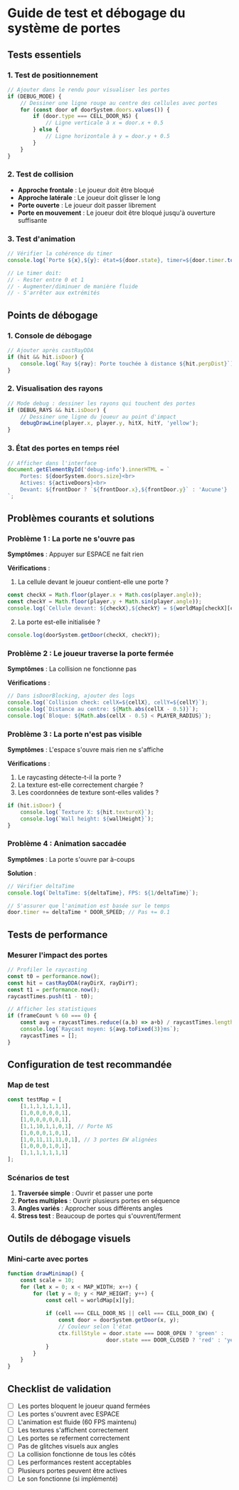 # Guide de test et débogage du système de portes

## Tests essentiels

### 1. Test de positionnement
```javascript
// Ajouter dans le rendu pour visualiser les portes
if (DEBUG_MODE) {
    // Dessiner une ligne rouge au centre des cellules avec portes
    for (const door of doorSystem.doors.values()) {
        if (door.type === CELL_DOOR_NS) {
            // Ligne verticale à x = door.x + 0.5
        } else {
            // Ligne horizontale à y = door.y + 0.5
        }
    }
}
```

### 2. Test de collision
- **Approche frontale** : Le joueur doit être bloqué
- **Approche latérale** : Le joueur doit glisser le long
- **Porte ouverte** : Le joueur doit passer librement
- **Porte en mouvement** : Le joueur doit être bloqué jusqu'à ouverture suffisante

### 3. Test d'animation
```javascript
// Vérifier la cohérence du timer
console.log(`Porte ${x},${y}: état=${door.state}, timer=${door.timer.toFixed(2)}`);

// Le timer doit:
// - Rester entre 0 et 1
// - Augmenter/diminuer de manière fluide
// - S'arrêter aux extrémités
```

## Points de débogage

### 1. Console de débogage
```javascript
// Ajouter après castRayDDA
if (hit && hit.isDoor) {
    console.log(`Ray ${ray}: Porte touchée à distance ${hit.perpDist}`);
}
```

### 2. Visualisation des rayons
```javascript
// Mode debug : dessiner les rayons qui touchent des portes
if (DEBUG_RAYS && hit.isDoor) {
    // Dessiner une ligne du joueur au point d'impact
    debugDrawLine(player.x, player.y, hitX, hitY, 'yellow');
}
```

### 3. État des portes en temps réel
```javascript
// Afficher dans l'interface
document.getElementById('debug-info').innerHTML = `
    Portes: ${doorSystem.doors.size}<br>
    Actives: ${activeDoors}<br>
    Devant: ${frontDoor ? `${frontDoor.x},${frontDoor.y}` : 'Aucune'}
`;
```

## Problèmes courants et solutions

### Problème 1 : La porte ne s'ouvre pas
**Symptômes** : Appuyer sur ESPACE ne fait rien

**Vérifications** :
1. La cellule devant le joueur contient-elle une porte ?
```javascript
const checkX = Math.floor(player.x + Math.cos(player.angle));
const checkY = Math.floor(player.y + Math.sin(player.angle));
console.log(`Cellule devant: ${checkX},${checkY} = ${worldMap[checkX][checkY]}`);
```

2. La porte est-elle initialisée ?
```javascript
console.log(doorSystem.getDoor(checkX, checkY));
```

### Problème 2 : Le joueur traverse la porte fermée
**Symptômes** : La collision ne fonctionne pas

**Vérifications** :
```javascript
// Dans isDoorBlocking, ajouter des logs
console.log(`Collision check: cellX=${cellX}, cellY=${cellY}`);
console.log(`Distance au centre: ${Math.abs(cellX - 0.5)}`);
console.log(`Bloque: ${Math.abs(cellX - 0.5) < PLAYER_RADIUS}`);
```

### Problème 3 : La porte n'est pas visible
**Symptômes** : L'espace s'ouvre mais rien ne s'affiche

**Vérifications** :
1. Le raycasting détecte-t-il la porte ?
2. La texture est-elle correctement chargée ?
3. Les coordonnées de texture sont-elles valides ?

```javascript
if (hit.isDoor) {
    console.log(`Texture X: ${hit.textureX}`);
    console.log(`Wall height: ${wallHeight}`);
}
```

### Problème 4 : Animation saccadée
**Symptômes** : La porte s'ouvre par à-coups

**Solution** :
```javascript
// Vérifier deltaTime
console.log(`DeltaTime: ${deltaTime}, FPS: ${1/deltaTime}`);

// S'assurer que l'animation est basée sur le temps
door.timer += deltaTime * DOOR_SPEED; // Pas += 0.1
```

## Tests de performance

### Mesurer l'impact des portes
```javascript
// Profiler le raycasting
const t0 = performance.now();
const hit = castRayDDA(rayDirX, rayDirY);
const t1 = performance.now();
raycastTimes.push(t1 - t0);

// Afficher les statistiques
if (frameCount % 60 === 0) {
    const avg = raycastTimes.reduce((a,b) => a+b) / raycastTimes.length;
    console.log(`Raycast moyen: ${avg.toFixed(3)}ms`);
    raycastTimes = [];
}
```

## Configuration de test recommandée

### Map de test
```javascript
const testMap = [
    [1,1,1,1,1,1,1],
    [1,0,0,0,0,0,1],
    [1,0,0,0,0,0,1],
    [1,1,10,1,1,0,1], // Porte NS
    [1,0,0,0,1,0,1],
    [1,0,11,11,11,0,1], // 3 portes EW alignées
    [1,0,0,0,1,0,1],
    [1,1,1,1,1,1,1]
];
```

### Scénarios de test
1. **Traversée simple** : Ouvrir et passer une porte
2. **Portes multiples** : Ouvrir plusieurs portes en séquence
3. **Angles variés** : Approcher sous différents angles
4. **Stress test** : Beaucoup de portes qui s'ouvrent/ferment

## Outils de débogage visuels

### Mini-carte avec portes
```javascript
function drawMinimap() {
    const scale = 10;
    for (let x = 0; x < MAP_WIDTH; x++) {
        for (let y = 0; y < MAP_HEIGHT; y++) {
            const cell = worldMap[x][y];
            
            if (cell === CELL_DOOR_NS || cell === CELL_DOOR_EW) {
                const door = doorSystem.getDoor(x, y);
                // Couleur selon l'état
                ctx.fillStyle = door.state === DOOR_OPEN ? 'green' : 
                               door.state === DOOR_CLOSED ? 'red' : 'yellow';
            }
        }
    }
}
```

## Checklist de validation

- [ ] Les portes bloquent le joueur quand fermées
- [ ] Les portes s'ouvrent avec ESPACE
- [ ] L'animation est fluide (60 FPS maintenu)
- [ ] Les textures s'affichent correctement
- [ ] Les portes se referment correctement
- [ ] Pas de glitches visuels aux angles
- [ ] La collision fonctionne de tous les côtés
- [ ] Les performances restent acceptables
- [ ] Plusieurs portes peuvent être actives
- [ ] Le son fonctionne (si implémenté)